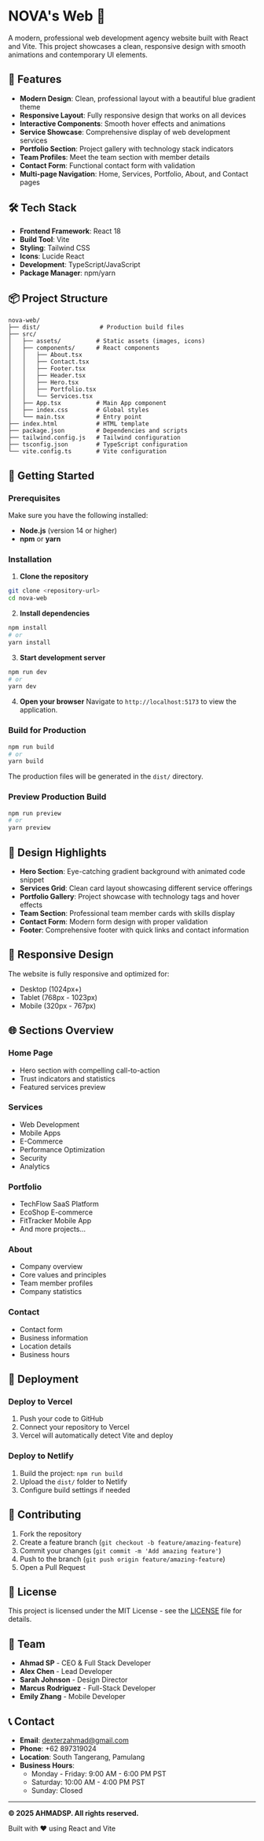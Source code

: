 # NOVA's Web 🚀

A modern, professional web development agency website built with React and Vite. This project showcases a clean, responsive design with smooth animations and contemporary UI elements.

## 🌟 Features

- **Modern Design**: Clean, professional layout with a beautiful blue gradient theme
- **Responsive Layout**: Fully responsive design that works on all devices
- **Interactive Components**: Smooth hover effects and animations
- **Service Showcase**: Comprehensive display of web development services
- **Portfolio Section**: Project gallery with technology stack indicators
- **Team Profiles**: Meet the team section with member details
- **Contact Form**: Functional contact form with validation
- **Multi-page Navigation**: Home, Services, Portfolio, About, and Contact pages

## 🛠️ Tech Stack

- **Frontend Framework**: React 18
- **Build Tool**: Vite
- **Styling**: Tailwind CSS
- **Icons**: Lucide React
- **Development**: TypeScript/JavaScript
- **Package Manager**: npm/yarn

## 📦 Project Structure

```
nova-web/
├── dist/                 # Production build files
├── src/
│   ├── assets/          # Static assets (images, icons)
│   ├── components/      # React components
│   │   ├── About.tsx
│   │   ├── Contact.tsx
│   │   ├── Footer.tsx
│   │   ├── Header.tsx
│   │   ├── Hero.tsx
│   │   ├── Portfolio.tsx
│   │   └── Services.tsx
│   ├── App.tsx          # Main App component
│   ├── index.css        # Global styles
│   └── main.tsx         # Entry point
├── index.html           # HTML template
├── package.json         # Dependencies and scripts
├── tailwind.config.js   # Tailwind configuration
├── tsconfig.json        # TypeScript configuration
└── vite.config.ts       # Vite configuration
```

## 🚀 Getting Started

### Prerequisites

Make sure you have the following installed:
- **Node.js** (version 14 or higher)
- **npm** or **yarn**

### Installation

1. **Clone the repository**
```bash
git clone <repository-url>
cd nova-web
```

2. **Install dependencies**
```bash
npm install
# or
yarn install
```

3. **Start development server**
```bash
npm run dev
# or
yarn dev
```

4. **Open your browser**
Navigate to `http://localhost:5173` to view the application.

### Build for Production

```bash
npm run build
# or
yarn build
```

The production files will be generated in the `dist/` directory.

### Preview Production Build

```bash
npm run preview
# or
yarn preview
```

## 🎨 Design Highlights

- **Hero Section**: Eye-catching gradient background with animated code snippet
- **Services Grid**: Clean card layout showcasing different service offerings
- **Portfolio Gallery**: Project showcase with technology tags and hover effects
- **Team Section**: Professional team member cards with skills display
- **Contact Form**: Modern form design with proper validation
- **Footer**: Comprehensive footer with quick links and contact information

## 📱 Responsive Design

The website is fully responsive and optimized for:
- Desktop (1024px+)
- Tablet (768px - 1023px)
- Mobile (320px - 767px)

## 🌐 Sections Overview

### Home Page
- Hero section with compelling call-to-action
- Trust indicators and statistics
- Featured services preview

### Services
- Web Development
- Mobile Apps
- E-Commerce
- Performance Optimization
- Security
- Analytics

### Portfolio
- TechFlow SaaS Platform
- EcoShop E-commerce
- FitTracker Mobile App
- And more projects...

### About
- Company overview
- Core values and principles
- Team member profiles
- Company statistics

### Contact
- Contact form
- Business information
- Location details
- Business hours

## 🚀 Deployment

### Deploy to Vercel

1. Push your code to GitHub
2. Connect your repository to Vercel
3. Vercel will automatically detect Vite and deploy

### Deploy to Netlify

1. Build the project: `npm run build`
2. Upload the `dist/` folder to Netlify
3. Configure build settings if needed

## 🤝 Contributing

1. Fork the repository
2. Create a feature branch (`git checkout -b feature/amazing-feature`)
3. Commit your changes (`git commit -m 'Add amazing feature'`)
4. Push to the branch (`git push origin feature/amazing-feature`)
5. Open a Pull Request

## 📄 License

This project is licensed under the MIT License - see the [LICENSE](LICENSE) file for details.

## 👥 Team

- **Ahmad SP** - CEO & Full Stack Developer
- **Alex Chen** - Lead Developer  
- **Sarah Johnson** - Design Director
- **Marcus Rodriguez** - Full-Stack Developer
- **Emily Zhang** - Mobile Developer

## 📞 Contact

- **Email**: dexterzahmad@gmail.com
- **Phone**: +62 897319024
- **Location**: South Tangerang, Pamulang
- **Business Hours**: 
  - Monday - Friday: 9:00 AM - 6:00 PM PST
  - Saturday: 10:00 AM - 4:00 PM PST
  - Sunday: Closed

---

**© 2025 AHMADSP. All rights reserved.**

Built with ❤️ using React and Vite